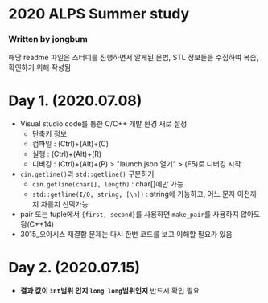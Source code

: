 # 2020 ALPS Summer study
### Written by jongbum
해당 readme 파일은 스터디를 진행하면서 알게된 문법, STL 정보들을 수집하여 복습, 확인하기 위해 작성됨
# Day 1. (2020.07.08)
- Visual studio code를 통한 C/C++ 개발 환경 새로 설정
    - 단축키 정보
    - 컴파일 : (Ctrl)+(Alt)+(C)
    - 실행 : (Ctrl)+(Alt)+(R)
    - 디버깅 : (Ctrl)+(Alt)+(P) > "launch.json 열기" > (F5)로 디버깅 시작
- `cin.getline()`과 `std::getline()` 구분하기
    - `cin.getline(char[], length)` : char[]에만 가능
    - `std::getline(I/O, string, [\n])` : string에 가능하고, 어느 문자 이전까지 자를지 선택가능
- pair 또는 tuple에서 `{first, second}`를 사용하면 `make_pair`를 사용하지 않아도 됨(C++14)
- 3015_오아시스 재결합 문제는 다시 한번 코드를 보고 이해할 필요가 있음
# Day 2. (2020.07.15)
- **결과 값이 `int`범위 인지 `long long`범위인지** 반드시 확인 필요
